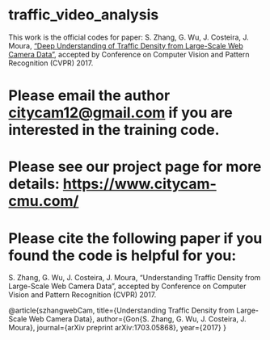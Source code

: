 # traffic_video_analysis

This work is the official codes for paper: S. Zhang, G. Wu, J. Costeira, J. Moura, [“Deep Understanding of Traffic Density from Large-Scale Web Camera Data”](https://arxiv.org/abs/1703.05868), accepted by Conference on Computer Vision and Pattern Recognition (CVPR) 2017.

# Please email the author citycam12@gmail.com if you are interested in the training code.

# Please see our project page for more details: https://www.citycam-cmu.com/

# Please cite the following paper if you found the code is helpful for you:
S. Zhang, G. Wu, J. Costeira, J. Moura, “Understanding Traffic Density from Large-Scale Web Camera Data”, accepted by Conference on Computer Vision and Pattern Recognition (CVPR) 2017.

@article{szhangwebCam,
  title={Understanding Traffic Density from Large-Scale Web Camera Data},
  author={Gon{S. Zhang, G. Wu, J. Costeira, J. Moura},
  journal={arXiv preprint arXiv:1703.05868},
  year={2017}
}
